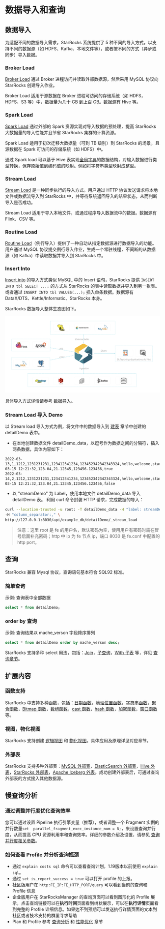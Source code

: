 # 数据导入和查询

## 数据导入

为适配不同的数据导入需求，StarRocks 系统提供了 5 种不同的导入方式，以支持不同的数据源（如 HDFS、Kafka、本地文件等），或者按不同的方式（异步或同步）导入数据。

### Broker Load

[Broker Load](/loading/BrokerLoad.md) 通过 Broker 进程访问并读取外部数据源，然后采用 MySQL 协议向 StarRocks 创建导入作业。

Broker Load 适用于源数据在 Broker 进程可访问的存储系统（如 HDFS，HDFS，S3 等）中，数据量为几十 GB 到上百 GB。数据源有 Hive 等。

### Spark Load

[Spark Load](/loading/SparkLoad.md) 通过外部的 Spark 资源实现对导入数据的预处理，提高 StarRocks 大数据量的导入性能并且节省 StarRocks 集群的计算资源。

Spark Load 适用于初次迁移大数据量（可到 TB 级别）到 StarRocks 的场景，且源数据在 Spark 可访问的存储系统（如 HDFS）中。

通过 Spark load 可以基于 Hive 表实现[全局字典](/loading/SparkLoad.md#全局字典)的数据结构，对输入数据进行类型转换，保存原始值到编码值的映射。例如将字符串类型映射成整型。

### Stream Load

[Stream Load](/loading/StreamLoad.md) 是一种同步执行的导入方式。用户通过 HTTP 协议发送请求将本地文件或数据流导入到 StarRocks 中，并等待系统返回导入的结果状态，从而判断导入是否成功。

Stream Load 适用于导入本地文件，或通过程序导入数据流中的数据。数据源有 Flink、CSV 等。

### Routine Load

[Routine Load](/loading/RoutineLoad.md)（例行导入）提供了一种自动从指定数据源进行数据导入的功能。用户通过 MySQL 协议提交例行导入作业，生成一个常驻线程，不间断的从数据源（如 Kafka）中读取数据并导入到 StarRocks 中。

### Insert Into

[Insert into](/loading/InsertInto.md) 的导入方式类似 MySQL 中的 Insert 语句，StarRocks 提供 `INSERT INTO tbl SELECT ...;` 的方式从 StarRocks 的表中读取数据并导入到另一张表。或者通过 `INSERT INTO tbl VALUES(...);` 插入单条数据。数据源有 DataX/DTS、Kettle/Informatic、StarRocks 本身。

StarRocks 数据导入整体生态图如下。

![starrocks_ecology](../assets/screenshot_1615530614737.png)

具体导入方式详情请参考 [数据导入](../loading/Loading_intro.md)。

### Stream Load 导入 Demo

以 Stream load 导入方式为例，将文件中的数据导入到 [建表](/quick_start/Create_table.md) 章节中创建的 detailDemo 表中。

* 在本地创建数据文件 detailDemo_data，以逗号作为数据之间的分隔符，插入两条数据，具体内容如下：

```Plain Text
2022-03-13,1,1212,1231231231,123412341234,123452342342343324,hello,welcome,starrocks,2022-03-15 12:21:32,123.04,21.12345,123456.123456,true
2022-03-14,2,1212,1231231231,123412341234,123452342342343324,hello,welcome,starrocks,2022-03-15 12:21:32,123.04,21.12345,123456.123456,false
```

* 以 "streamDemo" 为 Label，使用本地文件 detailDemo_data 导入 detailDemo 表。
利用 curl 命令封装 HTTP 请求，完成数据的导入：

```bash
curl --location-trusted -u root: -T detailDemo_data -H "label: streamDemo" \
-H "column_separator:," \
http://127.0.0.1:8030/api/example_db/detailDemo/_stream_load
```

> 注意：这里 root 是 fe 的用户名，默认密码为空，使用用户有密码时需在冒号后面补充密码；http 中 ip 为 fe 节点 ip，端口 8030 是 fe.conf 中配置的 http port。

## 查询

StarRocks 兼容 Mysql 协议，查询语句基本符合 SQL92 标准。

### 简单查询

示例: 查询表中全部数据

```sql
select * from detailDemo;
```

### order by 查询

示例: 查询结果以 mache_verson 字段降序排列

```sql
select * from detailDemo order by mache_verson desc;
```

StarRocks 支持多种 select 用法，包括：[Join](/sql-reference/sql-statements/data-manipulation/SELECT.md#%E8%BF%9E%E6%8E%A5join)，[子查询](/sql-reference/sql-statements/data-manipulation/SELECT.md#子查询)，[With 子表](/sql-reference/sql-statements/data-manipulation/SELECT.md#with%E5%AD%90%E5%8F%A5) 等，详见 [查询章节](/sql-reference/sql-statements/data-manipulation/SELECT.md)。

## 扩展内容

### 函数支持

StarRocks 中支持多种函数，包括：[日期函数](/sql-reference/sql-functions/date-time-functions/convert_tz.md)，[地理位置函数](/sql-reference/sql-functions/spatial-functions/st_astext.md)，[字符串函数](/sql-reference/sql-functions/string-functions/append_trailing_char_if_absent.md)，[聚合函数](/sql-reference/sql-functions/aggregate-functions/approx_count_distinct.md)，[Bitmap 函数](/sql-reference/sql-functions/bitmap-functions/bitmap_and.md)，[数组函数](/sql-reference/sql-functions/array-functions/array_append.md)，[cast 函数](/sql-reference/sql-functions/cast.md)，[hash 函数](/sql-reference/sql-functions/hash-functions/murmur_hash3_32.md)，[加密函数](/sql-reference/sql-functions/encryption-functions/md5.md)，[窗口函数](/using_starrocks/Window_function.md) 等。

### 视图，物化视图

StarRocks 支持创建 [逻辑视图](/sql-reference/sql-statements/data-definition/CREATE%20VIEW.md#description) 和 [物化视图](/using_starrocks/Materialized_view.md#物化视图)。具体应用及原理详见对应章节。

### 外部表

StarRocks 支持多种外部表：[MySQL 外部表](/using_starrocks/External_table.md#MySQL外部表)，[ElasticSearch 外部表](/using_starrocks/External_table.md#ElasticSearch外部表)，[Hive 外表](/using_starrocks/External_table.md#Hive外表)，[StarRocks 外部表](/using_starrocks/External_table.md#StarRocks外部表)，[Apache Iceberg 外表](/using_starrocks/External_table.md#apache-iceberg%E5%A4%96%E8%A1%A8)。成功创建外部表后，可通过查询外部表的方式接入其他数据源。

## 慢查询分析

### 通过调整并行度优化查询效率

您可以通过设置 Pipeline 执行引擎变量（推荐），或者调整一个 Fragment 实例的并行数量`set  parallel_fragment_exec_instance_num = 8;`，来设置查询并行度，从而提高 CPU 资源利用率和查询效率。详细的参数介绍及设置，请参见 [查询并行度相关参数](/administration/Query_management.md/#查询相关的session变量)。

### 如何查看 Profile 并分析查询瓶颈

* 通过 `explain costs sql` 命令可以查看查询计划，1.19版本以前使用 `explain sql`。
* 通过 `set is_report_success = true` 可以打开 profile 的上报。
* 社区版用户在 `http:FE_IP:FE_HTTP_PORT/query` 可以看到当前的查询和 Profile 信息
* 企业版用户在 StarRocksManager 的查询页面可以看到图形化的 Profile 展示，点击查询链接可以在**执行时间**页面看到树状展示，可以在**执行详情**页面看到完整的 Profile 详细信息。如果达不到预期可以发送执行详情页面的文本到社区或者技术支持的群里寻求帮助
* Plan 和 Profile 参考 [查询分析](../administration/Query_planning.md) 和 [性能优化](../administration/Profiling.md) 章节
